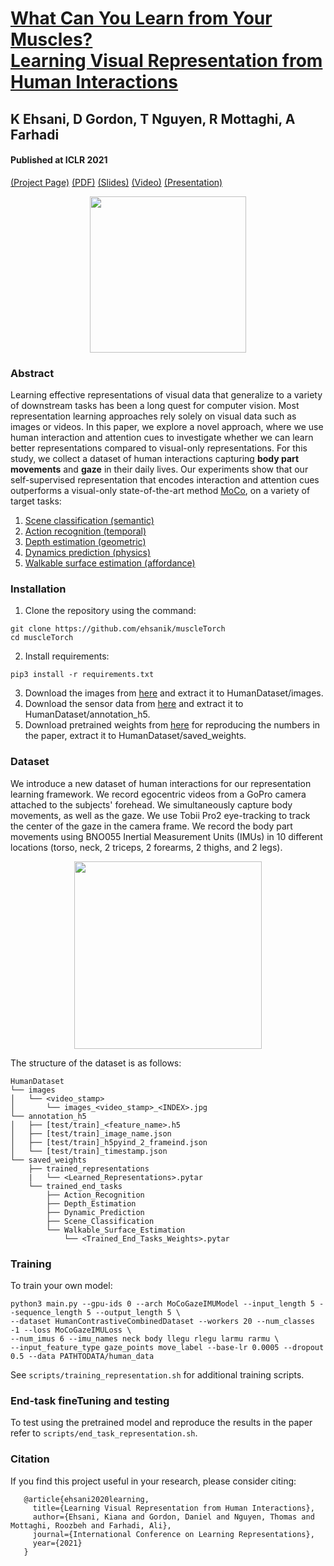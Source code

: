 # [What Can You Learn from Your Muscles?</br> Learning Visual Representation from Human Interactions](https://arxiv.org/pdf/2010.08539.pdf)
## K Ehsani, D Gordon, T Nguyen, R Mottaghi, A Farhadi
#### Published at ICLR 2021

[(Project Page)](https://github.com/ehsanik/muscleTorch) [(PDF)](https://arxiv.org/pdf/2010.08539.pdf) [(Slides)](https://drive.google.com/file/d/1PwUr84_K1p6aIeuEkpkunvTsyimWtAJg/view?usp=sharing) [(Video)](https://drive.google.com/file/d/1_CxQiQvuq8HFcFGOwdK16GvGEp-wz5aO/view?usp=sharing) [(Presentation)](https://drive.google.com/file/d/1WE3qxjlwQ23NTlya9HLfv9WYz27sd3Ld/view?usp=sharing)

<div style="text-align: center;"><img src="figs/human_teaser.png" height="250px" ></div>

### Abstract

Learning effective representations of visual data that generalize to a variety of downstream tasks has been a long quest for computer vision. Most representation learning approaches rely solely on visual data such as images or videos. In this paper, we explore a novel approach, where we use human interaction and attention cues to investigate whether we can learn better representations compared to visual-only representations. For this study, we collect a dataset of human interactions capturing <b>body part movements</b> and <b>gaze</b> in their daily lives. Our experiments show that our self-supervised representation that encodes interaction and attention cues outperforms a visual-only state-of-the-art method [MoCo](https://arxiv.org/abs/1911.05722), on a variety of target tasks: 
    <ol>
    <li> [Scene classification (semantic)](https://vision.cs.princeton.edu/projects/2010/SUN/)
    <li> [Action recognition (temporal)](https://epic-kitchens.github.io/2020-100)
    <li> [Depth estimation (geometric)](https://cs.nyu.edu/~silberman/datasets/nyu_depth_v2.html)
    <li> [Dynamics prediction (physics)](https://github.com/allenai/newtonian)
    <li> [Walkable surface estimation (affordance)](http://roozbehm.info/papers/Mottaghi16cvpr_b-sm.pdf)
    </ol>





### Installation

1. Clone the repository using the command:

```
git clone https://github.com/ehsanik/muscleTorch
cd muscleTorch
```

2. Install requirements:

```
pip3 install -r requirements.txt
```


3. Download the images from [here](https://drive.google.com/file/d/1znyScxE50y9UpoVfKRHCBFyxYeoNd4rM/view?usp=sharing) and extract it to HumanDataset/images.
4. Download the sensor data from [here](https://drive.google.com/file/d/1dLTpGhOlWJ6TctVe2iWLIGg2M7TkiBSq/view?usp=sharing) and extract it to HumanDataset/annotation_h5.
5. Download pretrained weights from [here](https://drive.google.com/file/d/1IStOGhi8Qq_-5J2MH5MpCqeVyBTecNVs/view?usp=sharing) for reproducing the numbers in the paper, extract it to HumanDataset/saved_weights. 


### Dataset

We introduce a new dataset of human interactions for our representation learning framework. We record egocentric videos from a GoPro camera attached to the subjects' forehead. We simultaneously capture body movements, as well as the gaze. We use Tobii Pro2 eye-tracking to track the center of the gaze in the camera frame. We record the body part movements using BNO055 Inertial Measurement Units (IMUs) in 10 different locations (torso, neck, 2 triceps, 2 forearms, 2 thighs, and 2 legs). 

<div style="text-align: center;"><img src="figs/human_dataset.png" height="300px" ></div>


The structure of the dataset is as follows:

```
HumanDataset
└── images
│   └── <video_stamp>
│       └── images_<video_stamp>_<INDEX>.jpg
└── annotation_h5
│   ├── [test/train]_<feature_name>.h5
│   ├── [test/train]_image_name.json
│   ├── [test/train]_h5pyind_2_frameind.json
│   └── [test/train]_timestamp.json
└── saved_weights
    ├── trained_representations
    |   └── <Learned_Representations>.pytar
    └── trained_end_tasks
        ├── Action_Recognition
        ├── Depth_Estimation
        ├── Dynamic_Prediction
        ├── Scene_Classification
        └── Walkable_Surface_Estimation
            └── <Trained_End_Tasks_Weights>.pytar

```
### Training

To train your own model:

```
python3 main.py --gpu-ids 0 --arch MoCoGazeIMUModel --input_length 5 --sequence_length 5 --output_length 5 \
--dataset HumanContrastiveCombinedDataset --workers 20 --num_classes -1 --loss MoCoGazeIMULoss \
--num_imus 6 --imu_names neck body llegu rlegu larmu rarmu \
--input_feature_type gaze_points move_label --base-lr 0.0005 --dropout 0.5 --data PATHTODATA/human_data 
```

See `scripts/training_representation.sh` for additional training scripts.

### End-task fineTuning and testing

To test using the pretrained model and reproduce the results in the paper refer to `scripts/end_task_representation.sh`.



### Citation

If you find this project useful in your research, please consider citing:

```
   @article{ehsani2020learning,
     title={Learning Visual Representation from Human Interactions},
     author={Ehsani, Kiana and Gordon, Daniel and Nguyen, Thomas and Mottaghi, Roozbeh and Farhadi, Ali},
     journal={International Conference on Learning Representations},
     year={2021}
   }
```
